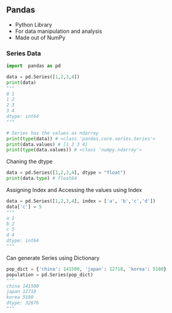 ## Pandas

* Python Library
* For data manipulation and analysis
* Made out of NumPy

### Series Data

```python
import  pandas as pd

data = pd.Series([1,2,3,4])
print(data)
"""
0 1
1 2
2 3
3 4
dtype: int64
"""

# Series has the values as ndarray
print(type(data)) # <class 'pandas.core.series.Series'>
print(data.values) # [1 2 3 4]
print(type(data.values)) # <class 'numpy.ndarray'>
```
Chaning the dtype
```python
data = pd.Series([1,2,3,4], dtype = "float")
print(data.type) # float64
```
Assigning Index and Accessing the values using Index
```python
data = pd.Series([1,2,3,4], index = ['a', 'b','c','d'])
data['c'] = 5
"""
a 1
b 2
c 5
d 4
dtype: int64
"""
```
Can generate Series using Dictionary
```python
pop_dict = {'china': 141500, 'japan': 12718, 'korea': 5180}
population = pd.Series(pop_dict)
"""
china 141500
japan 12718
korea 5180
dtype: 32676
"""
```
